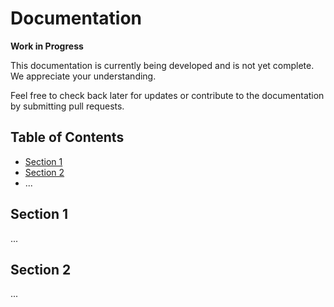 # Documentation

**Work in Progress**

This documentation is currently being developed and is not yet complete. We appreciate your understanding.

Feel free to check back later for updates or contribute to the documentation by submitting pull requests.

## Table of Contents

- [Section 1](#section-1)
- [Section 2](#section-2)
- ...

## Section 1

...

## Section 2

...
